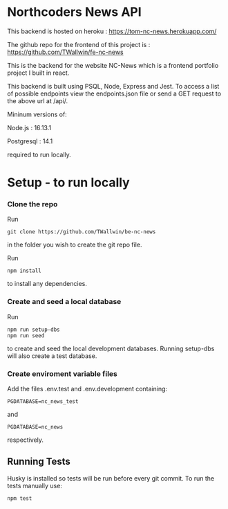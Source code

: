 # Northcoders News API

This backend is hosted on heroku : https://tom-nc-news.herokuapp.com/

The github repo for the frontend of this project is : https://github.com/TWallwin/fe-nc-news

This is the backend for the website NC-News which is a frontend portfolio project I built in react.

This backend is built using PSQL, Node, Express and Jest. To access a list of possible endpoints view the endpoints.json file or send a GET request to the above url at /api/.

Mininum versions of:

Node.js : 16.13.1

Postgresql : 14.1

required to run locally.

# Setup - to run locally

### Clone the repo

Run

```
git clone https://github.com/TWallwin/be-nc-news

```

in the folder you wish to create the git repo file.

Run

```
npm install
```

to install any dependencies.

### Create and seed a local database

Run

```
npm run setup-dbs
npm run seed

```

to create and seed the local development databases. Running setup-dbs will also create a test database.

### Create enviroment variable files

Add the files .env.test and .env.development containing:

```
PGDATABASE=nc_news_test
```

and

```
PGDATABASE=nc_news
```

respectively.

## Running Tests

Husky is installed so tests will be run before every git commit. To run the tests manually use:

```
npm test
```
